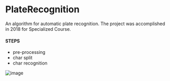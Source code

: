 # PlateRecognition

An algorithm for automatic plate recognition. The project was accomplished in 2018 for Specialized Course. 

#### STEPS

- pre-processing
- char split 
- char recognition 


![image](https://user-images.githubusercontent.com/44375942/197797207-147c660e-d8b1-4e7c-8a43-c7fd8fab143d.png)

